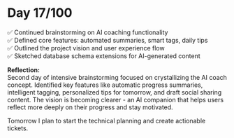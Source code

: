 # Day 17/100

✅ Continued brainstorming on AI coaching functionality  
✅ Defined core features: automated summaries, smart tags, daily tips  
✅ Outlined the project vision and user experience flow  
✅ Sketched database schema extensions for AI-generated content

**Reflection:**  
Second day of intensive brainstorming focused on crystallizing the AI coach concept. Identified key features like automatic progress summaries, intelligent tagging, personalized tips for tomorrow, and draft social sharing content. The vision is becoming clearer - an AI companion that helps users reflect more deeply on their progress and stay motivated.

Tomorrow I plan to start the technical planning and create actionable tickets.
